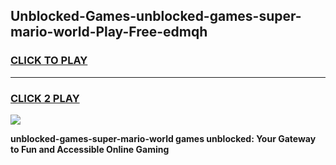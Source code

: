 
## Unblocked-Games-unblocked-games-super-mario-world-Play-Free-edmqh
<h3>
<a href="https://premium76.site?title=unblocked-games-super-mario-world&ref=18A1">CLICK TO PLAY</a></h3>
<hr>

<h3>
<a href="https://premium76.site?title=unblocked-games-super-mario-world&ref=18A1">CLICK 2 PLAY</a>
  
</h3>

<a href="https://premium76.site?title=unblocked-games-super-mario-world&ref=18A1"><img src="https://clearcache.store/games.png"></a>


**unblocked-games-super-mario-world games unblocked: Your Gateway to Fun and Accessible Online Gaming**
